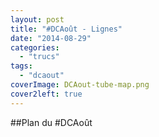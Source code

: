 ```yaml
---
layout: post
title: "#DCAoût - Lignes"
date: "2014-08-29"
categories: 
  - "trucs"
tags: 
  - "dcaout"
coverImage: DCAout-tube-map.png
cover2left: true
---
```


##Plan du #DCAoût
